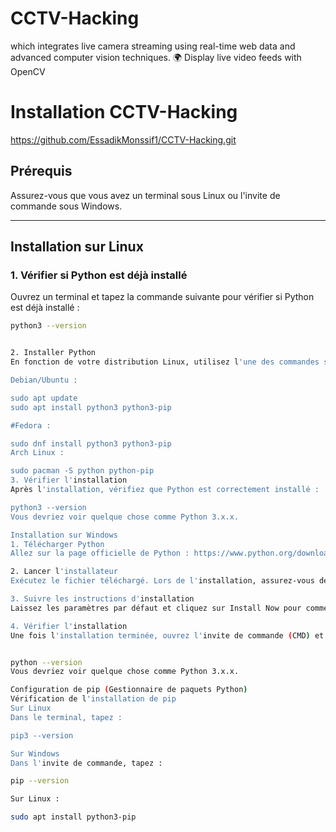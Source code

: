 # CCTV-Hacking
 which integrates live camera streaming using real-time web data and advanced computer vision techniques. 🌍 Display live video feeds with OpenCV

# Installation CCTV-Hacking

https://github.com/EssadikMonssif1/CCTV-Hacking.git


## Prérequis

Assurez-vous que vous avez un terminal sous Linux ou l'invite de commande sous Windows.

---

## Installation sur Linux

### 1. Vérifier si Python est déjà installé

Ouvrez un terminal et tapez la commande suivante pour vérifier si Python est déjà installé :
```bash
python3 --version


2. Installer Python
En fonction de votre distribution Linux, utilisez l'une des commandes suivantes :

Debian/Ubuntu :

sudo apt update
sudo apt install python3 python3-pip

#Fedora :

sudo dnf install python3 python3-pip
Arch Linux :

sudo pacman -S python python-pip
3. Vérifier l'installation
Après l'installation, vérifiez que Python est correctement installé :

python3 --version
Vous devriez voir quelque chose comme Python 3.x.x.

Installation sur Windows
1. Télécharger Python
Allez sur la page officielle de Python : https://www.python.org/downloads/ et téléchargez le programme d'installation pour Windows.

2. Lancer l'installateur
Exécutez le fichier téléchargé. Lors de l'installation, assurez-vous de cocher l'option "Add Python to PATH" pour faciliter l'accès à Python depuis l'invite de commande.

3. Suivre les instructions d'installation
Laissez les paramètres par défaut et cliquez sur Install Now pour commencer l'installation.

4. Vérifier l'installation
Une fois l'installation terminée, ouvrez l'invite de commande (CMD) et tapez :


python --version
Vous devriez voir quelque chose comme Python 3.x.x.

Configuration de pip (Gestionnaire de paquets Python)
Vérification de l'installation de pip
Sur Linux
Dans le terminal, tapez :

pip3 --version

Sur Windows
Dans l'invite de commande, tapez :

pip --version

Sur Linux :

sudo apt install python3-pip 

